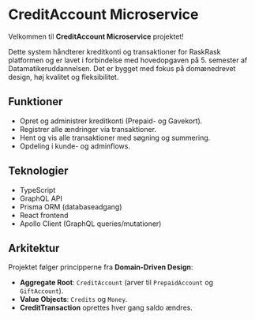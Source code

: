 # CreditAccount Microservice

Velkommen til **CreditAccount Microservice** projektet!

Dette system håndterer kreditkonti og transaktioner for RaskRask platformen og er lavet i forbindelse med hovedopgaven på 5. semester af Datamatikeruddannelsen.
Det er bygget med fokus på domænedrevet design, høj kvalitet og fleksibilitet.

## Funktioner

- Opret og administrer kreditkonti (Prepaid- og Gavekort).
- Registrer alle ændringer via transaktioner.
- Hent og vis alle transaktioner med søgning og summering.
- Opdeling i kunde- og adminflows.

## Teknologier

- TypeScript
- GraphQL API
- Prisma ORM (databaseadgang)
- React frontend
- Apollo Client (GraphQL queries/mutationer)

## Arkitektur

Projektet følger principperne fra **Domain-Driven Design**:

- **Aggregate Root**: `CreditAccount` (arver til `PrepaidAccount` og `GiftAccount`).
- **Value Objects**: `Credits` og `Money`.
- **CreditTransaction** oprettes hver gang saldo ændres.
